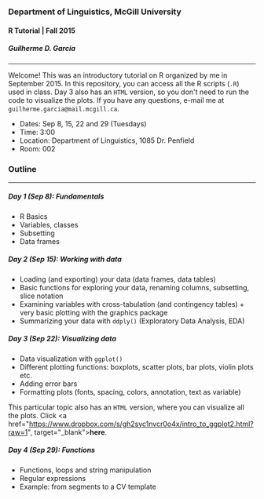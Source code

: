 ### Department of Linguistics, McGill University
#### R Tutorial | Fall 2015
##### Guilherme D. Garcia

---

Welcome! This was an introductory tutorial on R organized by me in September 2015. In this repository, you can access all the R scripts (```.R```) used in class. Day 3 also has an ```HTML``` version, so you don't need to run the code to visualize the plots. If you have any questions, e-mail me at ```guilherme.garcia@mail.mcgill.ca```.

- Dates: Sep 8, 15, 22 and 29 (Tuesdays)
- Time: 3:00
- Location: Department of Linguistics, 1085 Dr. Penfield
- Room: 002

### Outline

---

##### Day 1 (Sep 8): Fundamentals

- R Basics
- Variables, classes
- Subsetting
- Data frames

##### Day 2 (Sep 15): Working with data

- Loading (and exporting) your data (data frames, data tables)
- Basic functions for exploring your data, renaming columns, subsetting, slice notation
- Examining variables with cross-tabulation (and contingency tables) + very basic plotting with the graphics package
- Summarizing your data with ```ddply()``` (Exploratory Data Analysis, EDA)

##### Day 3 (Sep 22): Visualizing data

- Data visualization with ```ggplot()```
- Different plotting functions: boxplots, scatter plots, bar plots, violin plots etc.
- Adding error bars
- Formatting plots (fonts, spacing, colors, annotation, text as variable)

This particular topic also has an ```HTML``` version, where you can visualize all the plots. Click <a href="https://www.dropbox.com/s/gh2syc1nvcr0o4x/intro_to_ggplot2.html?raw=1", target="_blank">**here**</a>.

##### Day 4 (Sep 29): Functions

- Functions, loops and string manipulation
- Regular expressions
- Example: from segments to a CV template
